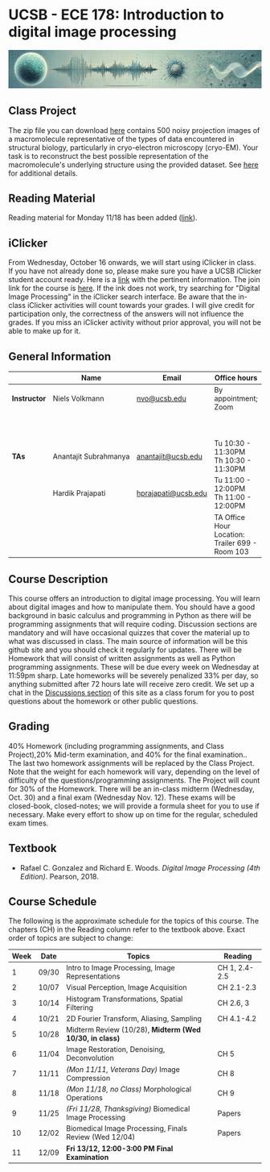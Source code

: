 # UCSB - ECE 178: Introduction to digital image processing
![banner](banner/banner2.jpg)

## Class Project

The zip file you can download [here](https://www.dropbox.com/scl/fi/tvalfx4cis2nqqdsz1qfg/dip-project-imgs.zip?rlkey=4w4d0z30oqqcq5cpe1wl23ffw&dl=0) contains 500 noisy projection images of a macromolecule representative of the types of data encountered in structural biology, particularly in cryo-electron microscopy (cryo-EM). Your task is to reconstruct the best possible representation of the macromolecule's underlying structure using the provided dataset. See [here](https://github.com/nv-ucsb-courses/dip_intro/blob/main/Project/dip-project-instructions.pdf) for additional details.


## Reading Material

Reading material for Monday 11/18 has been added ([link](https://github.com/nv-ucsb-courses/dip_intro/tree/main/Reading%20Material%2011%3A18)).

## iClicker

From Wednesday, October 16 onwards, we will start using iClicker in class. If you have not already done so, please make sure you have a UCSB iClicker student account ready. Here is a [link](https://help.lsit.ucsb.edu/hc/en-us/articles/360054938191-iClicker-Cloud-for-Students) with the pertinent information. The join link for the course is [here](https://join.iclicker.com/WUKC). If the ink does not work, try searching for "Digital Image Processing" in the iClicker search interface. Be aware that the in-class iClicker activities will count towards your grades. I will give credit for participation only, the correctness of the answers will not influence the grades. If you miss an iClicker activity without prior approval, you will not be able to make up for it.


## General Information

|               | Name                  | Email               | Office hours                                        |  Lectures                          | Location    |
----------------|-----------------------|---------------------|-----------------------------------------------------|------------------------------------|-------------|
|**Instructor** | Niels Volkmann        | nvo@ucsb.edu        | By appointment; Zoom                                | M, W 3:30 - 4:45PM                 | Phelps 1260 |
|               |                       |                     |                                                     | <p align="center"> **Discussions** |             |
|**TAs**        | Anantajit Subrahmanya | anantajit@ucsb.edu  | Tu 10:30 - 11:30PM <br> Th 10:30 - 11:30PM          | F 10:00 - 10:50AM                  | GIRV 2112   |
|               | Hardik Prajapati      | hprajapati@ucsb.edu | Tu 11:00 - 12:00PM <br> Th 11:00 - 12:00PM              | F 12:00 - 12:50PM                  | GIRV 2120   |
|               |                       |                     | TA Office Hour Location: <br> Trailer 699 - Room 103|                                    |             |

## Course Description
This course offers an introduction to digital image processing. You will learn about digital images and how to manipulate them. You should have a good background in basic calculus and programming in Python as there will be programming assignments that will require coding. Discussion sections are mandatory and will have occasional quizzes that cover the material up to what was discussed in class. The main source of information will be this github site and you should check it regularly for updates. There will be Homework that will  consist of written assignments as well as Python programming assignments. These will be due every week on Wednesday at 11:59pm sharp. Late homeworks will be severely penalized 33% per day, so anything submitted after 72 hours late will receive zero credit. We set up a chat in the [Discussions section](https://github.com/nv-ucsb-courses/dip_intro/discussions/3) of this site as a class forum for you to post questions about the homework or other public questions.


## Grading
40% Homework (including programming assignments, and Class Project),20% Mid-term examination, and 40% for the final examination.. The last two homework assignments will be replaced by the Class Project. Note that the weight for each homework will vary, depending on the level of difficulty of the questions/programming assignments. The Project will count for 30% of the Homework. There will be an in-class midterm (Wednesday, Oct. 30) and a final exam (Wednesday Nov. 12). These exams will be closed-book, closed-notes; we will provide a formula sheet for you to use if necessary. Make every effort to show up on time for the regular, scheduled exam times.

## Textbook
* Rafael C. Gonzalez and Richard E. Woods. *Digital Image Processing (4th Edition)*. Pearson, 2018.

## Course Schedule
The following is the approximate schedule for the topics of this course. The chapters (CH) in the Reading column refer to the textbook above. Exact order of topics are subject to change:

| Week | Date  | Topics                                                    | Reading       |
|------|-------|-----------------------------------------------------------|---------------|
| 1    | 09/30 | Intro to Image Processing, Image Representations          | CH 1, 2.4-2.5 |
| 2    | 10/07 | Visual Perception, Image Acquisition                      | CH 2.1-2.3    |
| 3    | 10/14 | Histogram Transformations, Spatial Filtering              | CH 2.6, 3     |
| 4    | 10/21 | 2D Fourier Transform, Aliasing, Sampling                  | CH 4.1-4.2    |
| 5    | 10/28 | Midterm Review (10/28), **Midterm (Wed 10/30, in class)** |               |
| 6    | 11/04 | Image Restoration, Denoising, Deconvolution               | CH 5          |
| 7    | 11/11 | *(Mon 11/11, Veterans Day)* Image Compression             | CH 8          |
| 8    | 11/18 | *(Mon 11/18, no Class)* Morphological Operations          | CH 9          |
| 9    | 11/25 | *(Fri 11/28, Thanksgiving)* Biomedical Image Processing   | Papers        |
|10    | 12/02 | Biomedical Image Processing, Finals Review (Wed 12/04)    | Papers        |
|11    | 12/09 | **Fri 13/12, 12:00-3:00 PM Final Examination**                   |               |

